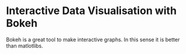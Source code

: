 # Interactive Data Visualisation with Bokeh

Bokeh is a great tool to make interactive graphs. In this sense it is better than matlotlibs.
